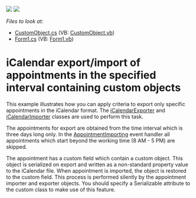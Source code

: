 <!-- default badges list -->
[![](https://img.shields.io/badge/Open_in_DevExpress_Support_Center-FF7200?style=flat-square&logo=DevExpress&logoColor=white)](https://supportcenter.devexpress.com/ticket/details/E547)
[![](https://img.shields.io/badge/📖_How_to_use_DevExpress_Examples-e9f6fc?style=flat-square)](https://docs.devexpress.com/GeneralInformation/403183)
<!-- default badges end -->
<!-- default file list -->
*Files to look at*:

* [CustomObject.cs](./CS/iCalendarExportImport/CustomObject.cs) (VB: [CustomObject.vb](./VB/iCalendarExportImport/CustomObject.vb))
* [Form1.cs](./CS/iCalendarExportImport/Form1.cs) (VB: [Form1.vb](./VB/iCalendarExportImport/Form1.vb))
<!-- default file list end -->
# iCalendar export/import of appointments in the specified interval containing custom objects


<p>This example illustrates how you can apply criteria to export only specific appointments in the iCalendar format. The <a href="http://documentation.devexpress.com/#WindowsForms/clsDevExpressXtraScheduleriCalendariCalendarExportertopic">iCalendarExporter</a> and <a href="http://documentation.devexpress.com/#WindowsForms/clsDevExpressXtraScheduleriCalendariCalendarImportertopic">iCalendarImporter</a> classes are used to perform this task.</p><p>The appointments for export are obtained from the time interval which is three days long only. In the <a href="http://documentation.devexpress.com/#WindowsForms/DevExpressXtraSchedulerExchangeAppointmentImporter_AppointmentImportingtopic">AppointmentImporting</a> event handler all appointments which start beyond the working time (8 AM - 5 PM) are skipped.</p><p>The appointment has a custom field which contain a custom object. This object is serialized on export and written as a non-standard property value to the iCalendar file. When appointment is imported, the object is restored to the custom field. This process is performed silently by the appointment importer and exporter objects. You should specify a Serializable attribute to the custom class to make use of this feature.</p>

<br/>


